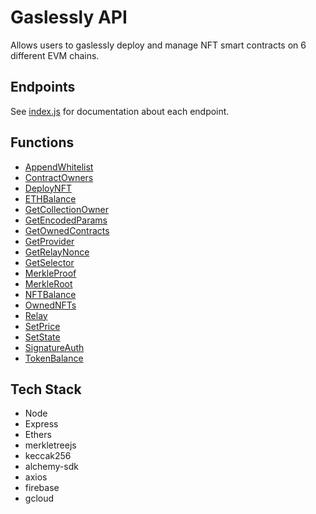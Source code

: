 # Gaslessly API
Allows users to gaslessly deploy and manage NFT smart contracts on 6 different EVM chains.
## Endpoints
See [index.js](https://github.com/aglawson/GaslesslyAPI/blob/main/index.js) for documentation about each endpoint.
## Functions
* [AppendWhitelist](https://github.com/aglawson/GaslesslyAPI/blob/main/functions/AppendWhitelist.js)
* [ContractOwners](https://github.com/aglawson/GaslesslyAPI/blob/main/functions/ContractOwners.js)
* [DeployNFT](https://github.com/aglawson/GaslesslyAPI/blob/main/functions/DeployNFT.js)
* [ETHBalance](https://github.com/aglawson/GaslesslyAPI/blob/main/functions/ETHBalance.js)
* [GetCollectionOwner](https://github.com/aglawson/GaslesslyAPI/blob/main/functions/GetCollectionOwner.js)
* [GetEncodedParams](https://github.com/aglawson/GaslesslyAPI/blob/main/functions/GetEncodedParams.js)
* [GetOwnedContracts](https://github.com/aglawson/GaslesslyAPI/blob/main/functions/GetOwnedContracts.js)
* [GetProvider](https://github.com/aglawson/GaslesslyAPI/blob/main/functions/GetProvider.js)
* [GetRelayNonce](https://github.com/aglawson/GaslesslyAPI/blob/main/functions/GetRelayNonce.js)
* [GetSelector](https://github.com/aglawson/GaslesslyAPI/blob/main/functions/GetSelector.js)
* [MerkleProof](https://github.com/aglawson/GaslesslyAPI/blob/main/functions/MerkleProof.js)
* [MerkleRoot](https://github.com/aglawson/GaslesslyAPI/blob/main/functions/MerkleRoot.js)
* [NFTBalance](https://github.com/aglawson/GaslesslyAPI/blob/main/functions/NFTBalance.js)
* [OwnedNFTs](https://github.com/aglawson/GaslesslyAPI/blob/main/functions/OwnedNFTs.js)
* [Relay](https://github.com/aglawson/GaslesslyAPI/blob/main/functions/Relay.js)
* [SetPrice](https://github.com/aglawson/GaslesslyAPI/blob/main/functions/SetPrice.js)
* [SetState](https://github.com/aglawson/GaslesslyAPI/blob/main/functions/SetState.js)
* [SignatureAuth](https://github.com/aglawson/GaslesslyAPI/blob/main/functions/SignatureAuth.js)
* [TokenBalance](https://github.com/aglawson/GaslesslyAPI/blob/main/functions/TokenBalance.js)
## Tech Stack
* Node
* Express
* Ethers
* merkletreejs
* keccak256
* alchemy-sdk
* axios
* firebase
* gcloud

